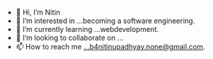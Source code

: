 - 👋 Hi, I’m Nitin
- 👀 I’m interested in ...becoming a software engineering.
- 🌱 I’m currently learning ...webdevelopment.
- 💞️ I’m looking to collaborate on ...
- 📫 How to reach me ...b4nitinupadhyay.none@gmail.com.

<!---
Pace47/Pace47 is a ✨ special ✨ repository because its `README.md` (this file) appears on your GitHub profile.
You can click the Preview link to take a look at your changes.
--->
